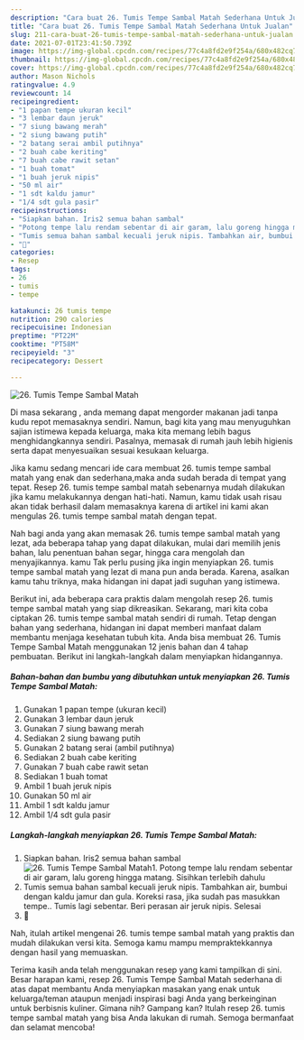 ```yaml
---
description: "Cara buat 26. Tumis Tempe Sambal Matah Sederhana Untuk Jualan"
title: "Cara buat 26. Tumis Tempe Sambal Matah Sederhana Untuk Jualan"
slug: 211-cara-buat-26-tumis-tempe-sambal-matah-sederhana-untuk-jualan
date: 2021-07-01T23:41:50.739Z
image: https://img-global.cpcdn.com/recipes/77c4a8fd2e9f254a/680x482cq70/26-tumis-tempe-sambal-matah-foto-resep-utama.jpg
thumbnail: https://img-global.cpcdn.com/recipes/77c4a8fd2e9f254a/680x482cq70/26-tumis-tempe-sambal-matah-foto-resep-utama.jpg
cover: https://img-global.cpcdn.com/recipes/77c4a8fd2e9f254a/680x482cq70/26-tumis-tempe-sambal-matah-foto-resep-utama.jpg
author: Mason Nichols
ratingvalue: 4.9
reviewcount: 14
recipeingredient:
- "1 papan tempe ukuran kecil"
- "3 lembar daun jeruk"
- "7 siung bawang merah"
- "2 siung bawang putih"
- "2 batang serai ambil putihnya"
- "2 buah cabe keriting"
- "7 buah cabe rawit setan"
- "1 buah tomat"
- "1 buah jeruk nipis"
- "50 ml air"
- "1 sdt kaldu jamur"
- "1/4 sdt gula pasir"
recipeinstructions:
- "Siapkan bahan. Iris2 semua bahan sambal"
- "Potong tempe lalu rendam sebentar di air garam, lalu goreng hingga matang. Sisihkan terlebih dahulu"
- "Tumis semua bahan sambal kecuali jeruk nipis. Tambahkan air, bumbui dengan kaldu jamur dan gula. Koreksi rasa, jika sudah pas masukkan tempe.. Tumis lagi sebentar. Beri perasan air jeruk nipis. Selesai"
- "💓"
categories:
- Resep
tags:
- 26
- tumis
- tempe

katakunci: 26 tumis tempe 
nutrition: 290 calories
recipecuisine: Indonesian
preptime: "PT22M"
cooktime: "PT58M"
recipeyield: "3"
recipecategory: Dessert

---
```



![26. Tumis Tempe Sambal Matah](https://img-global.cpcdn.com/recipes/77c4a8fd2e9f254a/680x482cq70/26-tumis-tempe-sambal-matah-foto-resep-utama.jpg)

Di masa  sekarang , anda memang dapat mengorder makanan jadi tanpa kudu repot memasaknya sendiri. Namun, bagi kita yang mau menyuguhkan sajian istimewa kepada keluarga, maka kita memang lebih bagus menghidangkannya sendiri. Pasalnya, memasak di rumah jauh lebih higienis serta dapat menyesuaikan sesuai kesukaan keluarga.

Jika kamu sedang mencari ide cara membuat 26. tumis tempe sambal matah yang enak dan sederhana,maka anda sudah berada di tempat yang tepat. Resep 26. tumis tempe sambal matah  sebenarnya mudah dilakukan jika kamu melakukannya dengan hati-hati. Namun, kamu tidak usah risau akan tidak berhasil dalam memasaknya 
karena di artikel ini kami akan mengulas 26. tumis tempe sambal matah dengan tepat.  



Nah bagi anda yang akan memasak 26. tumis tempe sambal matah yang lezat, ada beberapa tahap yang dapat dilakukan, mulai dari memilih jenis bahan, lalu penentuan bahan segar, hingga cara mengolah dan menyajikannya. kamu Tak perlu pusing jika ingin menyiapkan 26. tumis tempe sambal matah yang lezat di mana pun anda berada. Karena, asalkan kamu  tahu triknya, maka hidangan ini dapat jadi suguhan yang istimewa.

Berikut ini, ada beberapa cara praktis  dalam mengolah resep 26. tumis tempe sambal matah yang siap dikreasikan. Sekarang, mari kita coba ciptakan 26. tumis tempe sambal matah sendiri di rumah. Tetap dengan bahan yang sederhana, hidangan ini dapat memberi manfaat dalam membantu menjaga kesehatan tubuh kita. Anda bisa membuat 26. Tumis Tempe Sambal Matah menggunakan 12 jenis bahan dan 4 tahap pembuatan. Berikut ini langkah-langkah dalam menyiapkan hidangannya.

<!--inarticleads1-->

##### Bahan-bahan dan bumbu yang dibutuhkan untuk menyiapkan 26. Tumis Tempe Sambal Matah:

1. Gunakan 1 papan tempe (ukuran kecil)
1. Gunakan 3 lembar daun jeruk
1. Gunakan 7 siung bawang merah
1. Sediakan 2 siung bawang putih
1. Gunakan 2 batang serai (ambil putihnya)
1. Sediakan 2 buah cabe keriting
1. Gunakan 7 buah cabe rawit setan
1. Sediakan 1 buah tomat
1. Ambil 1 buah jeruk nipis
1. Gunakan 50 ml air
1. Ambil 1 sdt kaldu jamur
1. Ambil 1/4 sdt gula pasir




<!--inarticleads2-->

##### Langkah-langkah menyiapkan 26. Tumis Tempe Sambal Matah:

1. Siapkan bahan. Iris2 semua bahan sambal
<img src="https://img-global.cpcdn.com/steps/6137480c725ce684/160x128cq70/26-tumis-tempe-sambal-matah-langkah-memasak-1-foto.jpg" alt="26. Tumis Tempe Sambal Matah">1. Potong tempe lalu rendam sebentar di air garam, lalu goreng hingga matang. Sisihkan terlebih dahulu
1. Tumis semua bahan sambal kecuali jeruk nipis. Tambahkan air, bumbui dengan kaldu jamur dan gula. Koreksi rasa, jika sudah pas masukkan tempe.. Tumis lagi sebentar. Beri perasan air jeruk nipis. Selesai
1. 💓




Nah, itulah artikel mengenai  26. tumis tempe sambal matah  yang praktis dan mudah dilakukan versi kita. Semoga kamu mampu mempraktekkannya dengan hasil yang memuaskan. 

Terima kasih anda telah menggunakan resep yang kami tampilkan di sini. Besar harapan kami, resep  26. Tumis Tempe Sambal Matah sederhana di atas dapat membantu Anda menyiapkan masakan yang enak untuk keluarga/teman ataupun menjadi inspirasi bagi Anda yang berkeinginan untuk berbisnis kuliner. Gimana nih? Gampang kan? Itulah resep 26. tumis tempe sambal matah yang bisa Anda lakukan di rumah. Semoga bermanfaat dan selamat mencoba!

